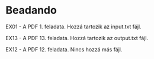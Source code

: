 # Beadando
EX01 - A PDF 1. feladata. Hozzá tartozik az input.txt fájl.

EX13 - A PDF 13. feladata. Hozzá tartozik az output.txt fájl.

EX12 - A PDF 12. feladata. Nincs hozzá más fájl.
